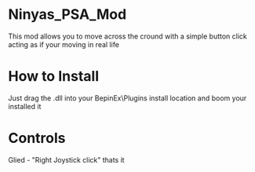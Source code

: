 # Ninyas_PSA_Mod
This mod allows you to move across the cround with a simple button click  acting as if your moving in real life 

# How to Install
Just drag the .dll into your BepinEx\Plugins install location and boom your installed it

# Controls

Glied - "Right Joystick click"
thats it


